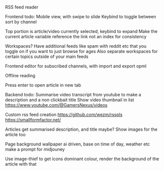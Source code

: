 RSS feed reader

Frontend todo:
Mobile view, with swipe to slide
Keybind to toggle between sort by channel

Top portion is article/video currently selected, keybind to expand
Make the current article variable reference the link not an index for consistency

Workspaces? Have additional feeds like spam with reddit etc that you toggle on if you want to just browse for ages
Also separate workspaces for certain topics outside of your main feeds

Frontend editor for subscribed channels, with import and export opml

Offline reading

Press enter to open article in new tab

Backend todo:
Summarise video transcript from youtube to make a description and a non clickbait title
Show video thumbnail in list
https://www.youtube.com/@GamersNexus/videos

Custom rss feed creation
https://github.com/wezm/rsspls
https://smallformfactor.net/

Articles get summarised description, and title maybe? Show images for the article too

Page background wallpaper ai driven, base on time of day, weather etc make a prompt for midjouney

Use image-thief to get icons dominant colour, render the background of the article with that
